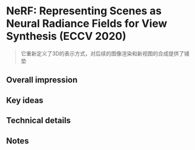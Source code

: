 # NeRF: Representing Scenes as Neural Radiance Fields for View Synthesis (ECCV 2020)
> 它重新定义了3D的表示方式，对后续的图像渲染和新视图的合成提供了铺垫

## Overall impression

## Key ideas

## Technical details

## Notes
